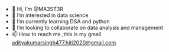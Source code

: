 - 👋 Hi, I’m @MA3ST3R
- 👀 I’m interested in data science
- 🌱 I’m currently learning DSA and python
- 💞️ I’m looking to collaborate on data analysis and management
- 📫 How to reach me ,this is my gmail adityakumarsingh477.hiti2020@gmail.com

<!---
MA3ST3R/MA3ST3R is a ✨ special ✨ repository because its `README.md` (this file) appears on your GitHub profile.
You can click the Preview link to take a look at your changes.
--->

